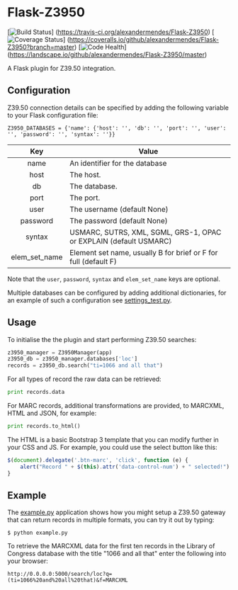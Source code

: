 # Flask-Z3950

[![Build Status](https://travis-ci.org/alexandermendes/Flask-Z3950.svg?branch=master)]
(https://travis-ci.org/alexandermendes/Flask-Z3950)
[![Coverage Status](https://coveralls.io/repos/alexandermendes/Flask-Z3950/badge.svg)]
(https://coveralls.io/github/alexandermendes/Flask-Z3950?branch=master) 
[![Code Health](https://landscape.io/github/alexandermendes/Flask-Z3950/master/landscape.svg)]
(https://landscape.io/github/alexandermendes/Flask-Z3950/master)

A Flask plugin for Z39.50 integration.


## Configuration

Z39.50 connection details can be specified by adding the following variable to
your Flask configuration file:

```
Z3950_DATABASES = {'name': {'host': '', 'db': '', 'port': '', 'user': '', 'password': '', 'syntax': ''}}
```

|   Key         | Value                                                             |
|:-------------:|-------------------------------------------------------------------|
| name          | An identifier for the database                                    |
| host          | The host.                                                         |
| db            | The database.                                                     |
| port          | The port.                                                         |
| user          | The username (default None)                                       |
| password      | The password (default None)                                       |
| syntax        | USMARC, SUTRS, XML, SGML, GRS-1, OPAC or EXPLAIN (default USMARC) |
| elem_set_name | Element set name, usually B for brief or F for full (default F)   |

Note that the `user`, `password`, `syntax` and `elem_set_name` keys are optional.

Multiple databases can be configured by adding additional dictionaries, for an
example of such a configuration see [settings_test.py](settings_test.py).


## Usage

To initialise the the plugin and start performing Z39.50 searches:

```Python
z3950_manager = Z3950Manager(app)
z3950_db = z3950_manager.databases['loc']
records = z3950_db.search("ti=1066 and all that")
```

For all types of record the raw data can be retrieved:

```Python
print records.data
```

For MARC records, additional transformations are provided, to MARCXML, HTML and
JSON, for example:

```Python
print records.to_html()
```

The HTML is a basic Bootstrap 3 template that you can modify further in your
CSS and JS. For example, you could use the select button like this:

```JavaScript
$(document).delegate('.btn-marc', 'click', function (e) {
    alert("Record " + $(this).attr('data-control-num') + " selected!")
}
```


## Example

The [example.py](example.py) application shows how you might setup a Z39.50
gateway that can return records in multiple formats, you can try it out by
typing:

```
$ python example.py
```

To retrieve the MARCXML data for the first ten records in the Library of
Congress database with the title "1066 and all that" enter the following
into your browser:

```
http://0.0.0.0:5000/search/loc?q=(ti=1066%20and%20all%20that)&f=MARCXML
```
